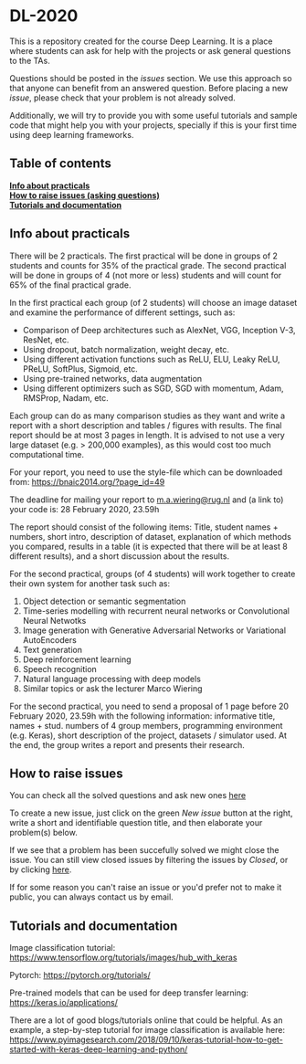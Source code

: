 # DL-2020

This is a repository created for the course Deep Learning. It is a place where students can ask for help with the projects or ask general questions to the TAs.

Questions should be posted in the *issues* section. We use this approach so that anyone can benefit from an answered question. Before placing a new *issue*, please check that your problem is not already solved.

Additionally, we will try to provide you with some useful tutorials and sample code that might help you with your projects, specially if this is your first time using deep learning frameworks.

## Table of contents

**[Info about practicals](#info-about-practicals)**<br>
**[How to raise issues (asking questions)](#how-to-raise-issues)**<br>
**[Tutorials and documentation](#tutorials-and-documentation)**<br>

## Info about practicals

There will be 2 practicals. The first practical will be done in groups of 2 students and counts for 35% of the practical grade. The second practical will be done in groups of 4 (not more or less) students and will count for 65% of the final practical grade.

In the first practical each group (of 2 students) will choose an image dataset and examine the performance of different settings, such as:

* Comparison of Deep architectures such as AlexNet, VGG, Inception V-3, ResNet, etc.
* Using dropout, batch normalization, weight decay, etc.
* Using different activation functions such as ReLU, ELU, Leaky ReLU, PReLU, SoftPlus, Sigmoid, etc.
* Using pre-trained networks, data augmentation
* Using different optimizers such as SGD, SGD with momentum, Adam, RMSProp, Nadam, etc.

Each group can do as many comparison studies as they want and write a report with a short description and tables / figures with results. The final report should be at most 3 pages in length. It is advised to not use a very large dataset (e.g. > 200,000 examples), as this would cost too much computational time.

For your report, you need to use the style-file which can be downloaded from: https://bnaic2014.org/?page_id=49

The deadline for mailing your report to m.a.wiering@rug.nl and (a link to) your code is: 28 February 2020, 23.59h

The report should consist of the following items: Title, student names + numbers, short intro, description of dataset, explanation of which methods you compared, results in a table (it is expected that there will be at least 8 different results), and a short discussion about the results.

For the second practical, groups (of 4 students) will work together to create their own system for another task such as:

1) Object detection or semantic segmentation
2) Time-series modelling with recurrent neural networks or Convolutional Neural Netwotks
3) Image generation with Generative Adversarial Networks or Variational AutoEncoders
4) Text generation
5) Deep reinforcement learning
6) Speech recognition
7) Natural language processing with deep models
8) Similar topics or ask the lecturer Marco Wiering

For the second practical, you need to send a proposal of 1 page before 20 February 2020, 23.59h with the following information: informative title, names + stud. numbers of 4 group members, programming environment (e.g. Keras), short description of the project, datasets / simulator used. At the end, the group writes a report and presents their research.

## How to raise issues

You can check all the solved questions and ask new ones [here](https://github.com/RUG-DeepLearning/DL-2020/issues)

To create a new issue, just click on the green *New issue* button at the right, write a short and identifiable question title, and then elaborate your problem(s) below.

If we see that a problem has been succefully solved we might close the issue. You can still view closed issues by filtering the issues by *Closed*, or by clicking [here](https://github.com/RUG-DeepLearning/DL-2020/issues?q=is%3Aissue+is%3Aclosed).

If for some reason you can't raise an issue or you'd prefer not to make it public, you can always contact us by email.

## Tutorials and documentation

Image classification tutorial: https://www.tensorflow.org/tutorials/images/hub_with_keras

Pytorch: https://pytorch.org/tutorials/

Pre-trained models that can be used for deep transfer learning: https://keras.io/applications/

There are a lot of good blogs/tutorials online that could be helpful. As an example, a step-by-step tutorial for image classification is available here: https://www.pyimagesearch.com/2018/09/10/keras-tutorial-how-to-get-started-with-keras-deep-learning-and-python/
